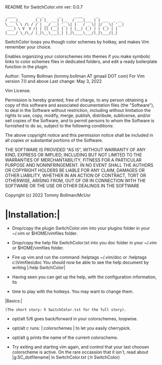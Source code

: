 README for SwitchColor.vim ver: 0.0.7
```
 ____          _ _       _      ____      _            
/ ___|_      _(_) |_ ___| |__  / ___|___ | | ___  _ __ 
\___ \ \ /\ / / | __/ __| '_ \| |   / _ \| |/ _ \| '__|
 ___) \ V  V /| | || (__| | | | |__| (_) | | (_) | |   
|____/ \_/\_/ |_|\__\___|_| |_|\____\___/|_|\___/|_|   
```

SwitchColor loops you though color schemes by hotkey,
and makes Vim remember your choice.

Enables organizing your colorschemes into themes if you make
symbolic links to color schemes files in dedicated folders,
and edit a ready boilerplate function in the plugin.

Author: Tommy Bollman  (tommy.bollman AT gmaail DOT com)
For Vim version 7.0 and above Last change: May 3, 2022

Vim License.  

Permission is hereby granted, free of charge, to any person
obtaining a copy of this software and associated
documentation files (the "Software"), to deal in the
Software without restriction, including without limitation
the rights to use, copy, modify, merge, publish, distribute,
sublicense, and/or sell copies of the Software, and to
permit persons to whom the Software is furnished to do so,
subject to the following conditions:

The above copyright notice and this permission notice shall
be included in all copies or substantial portions of the
Software.

THE SOFTWARE IS PROVIDED "AS IS", WITHOUT WARRANTY OF ANY
KIND, EXPRESS OR IMPLIED, INCLUDING BUT NOT LIMITED TO THE
WARRANTIES OF MERCHANTABILITY, FITNESS FOR A PARTICULAR
PURPOSE AND NONINFRINGEMENT. IN NO EVENT SHALL THE AUTHORS
OR COPYRIGHT HOLDERS BE LIABLE FOR ANY CLAIM, DAMAGES OR
OTHER LIABILITY, WHETHER IN AN ACTION OF CONTRACT, TORT OR
OTHERWISE, ARISING FROM, OUT OF OR IN CONNECTION WITH THE
SOFTWARE OR THE USE OR OTHER DEALINGS IN THE SOFTWARE

Copyright (c) 2022 Tommy Bollman/McUsr 

|Installation:|
========================================================================

* Drop/copy the plugin SwitchColor.vim into your  plugins
	folder in your ~/.vim or $HOME/vimfiles folder. 

* Drop/copy the help file SwitchColor.txt into you doc
	folder  in your ~/.vim or $HOME/vimfiles folder. 

* Fire up vim and run the command		:helptags ~/.vim/doc or
	:helptags c:\Vimfiles\doc You should now be able to see
	the help document by writing |:help SwitchColor| 

* Having seen you can get up the help, with the
	configuration information, its
* time to play with the  hotkeys. You may want to change
	them. 

|Basics:|

	(The short story: h SwitchColor.txt for the full story).

*  opt/alt 5/6 goes back/forward in your colorschemes, loopwise.

*	 opt/alt c runs: |:colorschemes <Tab>| to let you easily cherrypick.

*  opt/alt g prints the name of the current colorscheme.

* Try exiting and starting vim again, and control that your
  last choosen colorscheme is active. On the rare occassion
  that it isn`t, read about |g:SC_dotfilename| in
  SwitchColor.txt (:h SwitchColor)

